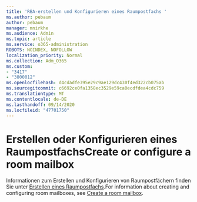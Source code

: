 ```yaml
---
title: 'RBA-erstellen und Konfigurieren eines Raumpostfachs '
ms.author: pebaum
author: pebaum
manager: mnirkhe
ms.audience: Admin
ms.topic: article
ms.service: o365-administration
ROBOTS: NOINDEX, NOFOLLOW
localization_priority: Normal
ms.collection: Adm_O365
ms.custom:
- "3417"
- "3800012"
ms.openlocfilehash: d4cdadfe395e29c9ae129dc430f4ed322cb075ab
ms.sourcegitcommit: c6692ce0fa1358ec3529e59ca0ecdfdea4cdc759
ms.translationtype: MT
ms.contentlocale: de-DE
ms.lasthandoff: 09/14/2020
ms.locfileid: "47701750"
---
```

# <a name="create-or-configure-a-room-mailbox"></a><span data-ttu-id="7018a-102">Erstellen oder Konfigurieren eines Raumpostfachs</span><span class="sxs-lookup"><span data-stu-id="7018a-102">Create or configure a room mailbox</span></span>

<span data-ttu-id="7018a-103">Informationen zum Erstellen und Konfigurieren von Raumpostfächern finden Sie unter [Erstellen eines Raumpostfachs](https://docs.microsoft.com/exchange/recipients/room-mailboxes?view=exchserver-2019#create-a-room-mailbox).</span><span class="sxs-lookup"><span data-stu-id="7018a-103">For information about creating and configuring room mailboxes, see [Create a room mailbox](https://docs.microsoft.com/exchange/recipients/room-mailboxes?view=exchserver-2019#create-a-room-mailbox).</span></span>